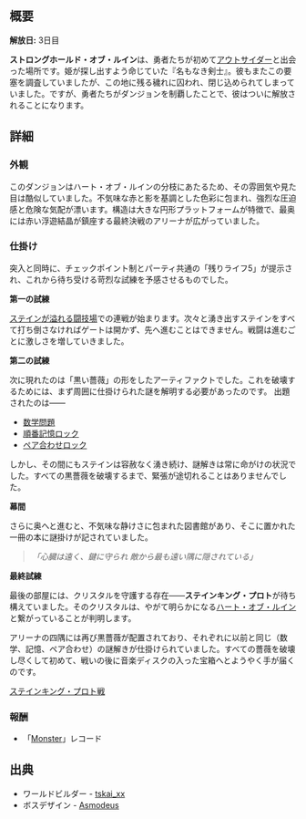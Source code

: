 ## 概要

**解放日:** 3日目

**ストロングホールド・オブ・ルイン**は、勇者たちが初めて[アウトサイダー](#entry:outsider-entry)と出会った場所です。姫が探し出すよう命じていた『名もなき剣士』。彼もまたこの要塞を調査していましたが、この地に残る穢れに囚われ、閉じ込められてしまっていました。ですが、勇者たちがダンジョンを制覇したことで、彼はついに解放されることになります。

## 詳細

### 外観

このダンジョンはハート・オブ・ルインの分枝にあたるため、その雰囲気や見た目は酷似していました。不気味な赤と影を基調とした色彩に包まれ、強烈な圧迫感と危険な気配が漂います。構造は大きな円形プラットフォームが特徴で、最奥には赤い浮遊結晶が鎮座する最終決戦のアリーナが広がっていました。

### 仕掛け

突入と同時に、チェックポイント制とパーティ共通の「残りライフ5」が提示され、これから待ち受ける苛烈な試練を予感させるものでした。

**第一の試練**

[ステインが溢れる闘技場](https://www.youtube.com/live/gVAtGMLBJos?si=Yz9FwKwuVtv4e-ZS&t=1423)での連戦が始まります。次々と湧き出すステインをすべて打ち倒さなければゲートは開かず、先へ進むことはできません。戦闘は進むごとに激しさを増していきました。

**第二の試練**

次に現れたのは「黒い薔薇」の形をしたアーティファクトでした。これを破壊するためには、まず周囲に仕掛けられた謎を解明する必要があったのです。
出題されたのは――

- [数学問題](https://www.youtube.com/live/EKjcWfEGsB0?si=kbaxo2QGrPfrE5La&t=2999)
- [順番記憶ロック](https://www.youtube.com/live/Icdii90_vSA?si=5xbkuHBq09Pawbcj&t=16232)
- [ペア合わせロック](https://www.youtube.com/live/Lp7GyRVbz1c?si=eZeTfPLnxXrZZVP7&t=2892)

しかし、その間にもステインは容赦なく湧き続け、謎解きは常に命がけの状況でした。すべての黒薔薇を破壊するまで、緊張が途切れることはありませんでした。

**幕間**

さらに奥へと進むと、不気味な静けさに包まれた図書館があり、そこに置かれた一冊の本に謎掛けが記されていました。

> _「心臓は遠く、鍵に守られ
> 敵から最も遠い隅に隠されている」_

**最終試練**

最後の部屋には、クリスタルを守護する存在――**ステインキング・プロト**が待ち構えていました。そのクリスタルは、やがて明らかになる[ハート・オブ・ルイン](#entry:heart-of-ruin-entry)と繋がっていることが判明します。

アリーナの四隅には再び黒薔薇が配置されており、それぞれに以前と同じ（数学、記憶、ペア合わせ）の謎解きが仕掛けられていました。すべての薔薇を破壊し尽くして初めて、戦いの後に音楽ディスクの入った宝箱へとようやく手が届くのです。

[ステインキング・プロト戦](#embed:https://www.youtube.com/live/gVAtGMLBJos?si=ySvBC15UpSUDHK4E&t=2203)

### 報酬

- 「[Monster](https://www.youtube.com/watch?v=2kllY6gIU6o&pp=ygUQbW9uc3RlciBob2xvbGl2ZQ%3D%3D)」レコード

## 出典

- ワールドビルダー - [tskai_xx](https://x.com/tskai_xx/status/1920399135754367072/photo/1)
- ボスデザイン - [Asmodeus](#out:https://www.youtube.com/watch?v=7DoxNoIma18&feature=youtu.be)